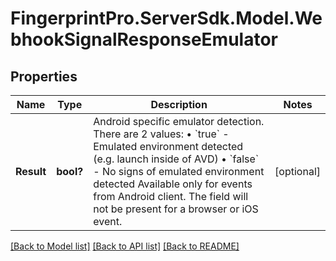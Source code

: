 # FingerprintPro.ServerSdk.Model.WebhookSignalResponseEmulator
## Properties

Name | Type | Description | Notes
------------ | ------------- | ------------- | -------------
**Result** | **bool?** | Android specific emulator detection. There are 2 values: • &#x60;true&#x60; - Emulated environment detected (e.g. launch inside of AVD) • &#x60;false&#x60; - No signs of emulated environment detected Available only for events from Android client. The field will not be present for a browser or iOS event.  | [optional] 

[[Back to Model list]](../README.md#documentation-for-models) [[Back to API list]](../README.md#documentation-for-api-endpoints) [[Back to README]](../README.md)

